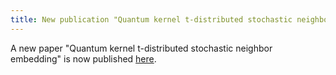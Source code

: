 ```yaml
---
title: New publication "Quantum kernel t-distributed stochastic neighbor embedding"
---
```


A new paper "Quantum kernel t-distributed stochastic neighbor embedding" is now published [here](https://doi.org/10.1103/physrevresearch.6.043234).
